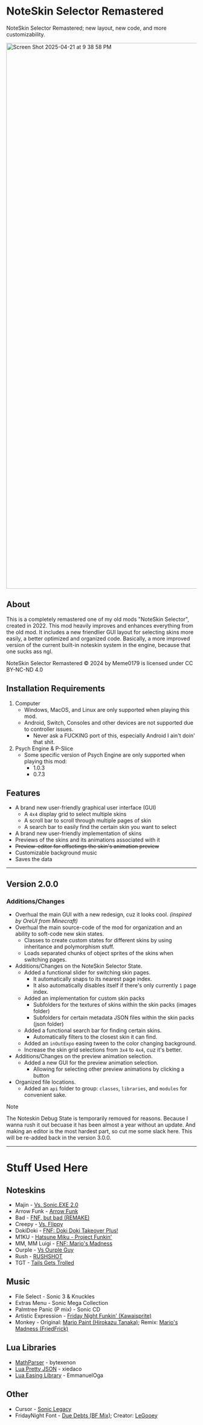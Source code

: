 # NoteSkin Selector Remastered
NoteSkin Selector Remastered; new layout, new code, and more customizability.

<img width="1440" alt="Screen Shot 2025-04-21 at 9 38 58 PM" src="https://github.com/user-attachments/assets/ce90c42f-c74a-47bc-a90f-babb2d3bc6db" />

## About
This is a completely remastered one of my old mods "NoteSkin Selector", created in 2022. This mod heavily improves and enhances everything from the old mod. It includes a new friendlier GUI layout for selecting skins more easily, a better optimized and organized code. Basically, a more improved version of the current built-in noteskin system in the engine, because that one sucks ass ngl.

NoteSkin Selector Remastered © 2024 by Meme0179 is licensed under CC BY-NC-ND 4.0

## Installation Requirements
1. Computer
     - Windows, MacOS, and Linux are only supported when playing this mod. 
     - Android, Switch, Consoles and other devices are not supported due to controller issues. 
          - Never ask a FUCKING port of this, especially Android I ain't doin' that shit.
2. Psych Engine & P-Slice
     - Some specific version of Psych Engine are only supported when playing this mod:
          - 1.0.3
          - 0.7.3

## Features
- A brand new user-friendly graphical user interface (GUI)
     - A `4x4` display grid to select multiple skins
     - A scroll bar to scroll through multiple pages of skin
     - A search bar to easily find the certain skin you want to select
- A brand new user-friendly implementation of skins
- Previews of the skins and its animations associated with it
- ~~Preview-editor for offsetings the skin's animation preview~~
- Customizable background music
- Saves the data

***

## Version 2.0.0
### Additions/Changes
- Overhual the main GUI with a new redesign, cuz it looks cool. _(inspired by OreUI from Minecraft)_
- Overhual the main source-code of the mod for organization and an ability to soft-code new skin states.
     - Classes to create custom states for different skins by using inheritance and polymorphism stuff.
     - Loads separated chunks of object sprites of the skins when switching pages.
- Additions/Changes on the NoteSkin Selector State.
     - Added a functional slider for switching skin pages.
          - It automatically snaps to its nearest page index.
          - It also automatically disables itself if there's only currently `1` page index.
     - Added an implementation for custom skin packs
          - Subfolders for the textures of skins within the skin packs (images folder)
          - Subfolders for certain metadata JSON files within the skin packs (json folder)
     - Added a functional search bar for finding certain skins.
          - Automatically filters to the closest skin it can find.
     - Added an `inOutExpo` easing tween to the color changing background.
     - Increase the skin grid selections from `3x4` to `4x4`, cuz it's better.
- Additions/Changes on the preview animation selection.
     - Added a new GUI for the preview animation selection.
          - Allowing for selecting other preview animations by clicking a button
- Organized file locations.
     - Added an `api` folder to group: `classes`, `libraries`, and `modules` for convenient sake.
     
> [!NOTE]
> The Noteskin Debug State is temporarily removed for reasons. Because I wanna rush it out becuase it has been almost a year without an update. And making an editor is the most hardest part, so cut me some slack here. This will be re-added back in the version 3.0.0.

***

# Stuff Used Here
## Noteskins
- Majin - [Vs. Sonic.EXE 2.0](https://gamebanana.com/mods/316022)
- Arrow Funk - [Arrow Funk](https://gamebanana.com/mods/370234)
- Bad - [FNF, but bad (REMAKE)](https://gamebanana.com/wips/79374)
- Creepy - [Vs. Flippy](https://gamebanana.com/mods/300838)
- DokiDoki - [FNF: Doki Doki Takeover Plus!](https://gamebanana.com/mods/47364)
- M1KU - [Hatsune Miku - Project Funkin'](https://gamebanana.com/mods/485992)
- MM, MM Luigi - [FNF: Mario's Madness](https://gamebanana.com/mods/359554)
- Ourple - [Vs Ourple Guy](https://ourpleguy.neocities.org/)
- Rush - [RUSHSHOT](https://gamebanana.com/mods/523534)
- TGT - [Tails Gets Trolled](https://gamebanana.com/mods/320596)

## Music
- File Select - Sonic 3 & Knuckles
- Extras Menu - Sonic Mega Collection
- Palmtree Panic (P mix) - Sonic CD
- Artistic Expression - [Friday Night Funkin' (Kawaisprite)](https://www.youtube.com/watch?v=yFHbQFH09Io)
- Monkey - Original: [Mario Paint (Hirokazu Tanaka)](https://www.youtube.com/watch?v=gMRFXrbfKEo); Remix: [Mario's Madness (FriedFrick)](https://www.youtube.com/watch?v=x0AMU2nelAw)

## Lua Libraries
- [MathParser](https://github.com/bytexenon/MathParser.lua) - bytexenon
- [Lua Pretty JSON](https://github.com/xiedacon/lua-pretty-json) - xiedaco
- [Lua Easing Library](https://github.com/EmmanuelOga/easing) - EmmanuelOga

## Other
- Cursor - [Sonic Legacy](https://gamebanana.com/mods/496733)
- FridayNight Font - [Due Debts (BF Mix)](https://gamebanana.com/mods/575991); Creator: [LeGooey](https://gamebanana.com/members/2322712)